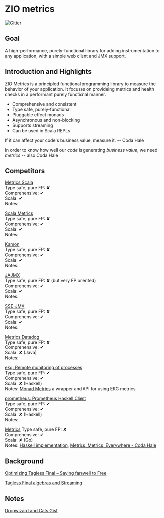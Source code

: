 # ZIO metrics

[![Gitter](https://badges.gitter.im/scalaz/scalaz-metrics.svg)](https://gitter.im/scalaz/scalaz-metrics?utm_source=badge&utm_medium=badge&utm_campaign=pr-badge&utm_content=badge)

## Goal
A high-performance, purely-functional library for adding instrumentation to any application, with a simple web client and JMX support.

## Introduction and Highlights
ZIO Metrics is a principled functional programming library to measure the behavior of your application. It focuses on provideing metrics and health checks in a performant purely functional manner.

* Comprehensive and consistent
* Type safe, purely-functional
* Pluggable effect monads
* Asynchronous and non-blocking
* Supports streaming
* Can be used in Scala REPLs

If it can affect your code's business value, measure it. -- Coda Hale

In order to know how well our *code* is generating *business value*, we need *metrics* -- also Coda Hale


## Competitors
[Metrics Scala](https://github.com/erikvanoosten/metrics-scala)  
Type safe, pure FP: ✘  
Comprehensive: ✔  
Scala: ✔  
Notes:  
  
[Scala Metrics](https://github.com/PagerDuty/scala-metrics)  
Type safe, pure FP: ✘  
Comprehensive: ✔  
Scala: ✔  
Notes:  

[Kamon](http://kamon.io/documentation/1.x/core/basics/metrics/)  
Type safe, pure FP: ✘  
Comprehensive: ✔  
Scala: ✔  
Notes:  

[JAJMX](https://github.com/dacr/jajmx)  
Type safe, pure FP: ✘ (but very FP oriented)  
Comprehensive: ✔  
Scala: ✔  
Notes:  
  
[SSE-JMX](https://github.com/sptz45/sse-jmx)  
Type safe, pure FP: ✘  
Comprehensive: ✔  
Scala: ✔  
Notes:  
  
[Metrics Datadog](https://github.com/coursera/metrics-datadog)  
Type safe, pure FP: ✘  
Comprehensive: ✔  
Scala: ✘ (Java)  
Notes:  
  
[ekg: Remote monitoring of processes](https://hackage.haskell.org/package/ekg)  
Type safe, pure FP: ✔  
Comprehensive: ✔  
Scala: ✘ (Haskell)  
Notes: [Monad Metrics](https://github.com/parsonsmatt/monad-metrics/blob/17546b92b4e7e94279b81afe76fd6daa5f3ff0f8/src/Control/Monad/Metrics/Internal.hs) a wrapper and API for using EKG metrics  

[prometheus: Prometheus Haskell Client](https://hackage.haskell.org/package/prometheus)  
Type safe, pure FP: ✔  
Comprehensive: ✔  
Scala: ✘ (Haskell)  
Notes:  

[Metrics](https://github.com/codahale/metrics)
Type safe, pure FP: ✘  
Comprehensive: ✔  
Scala: ✘ (Go)  
Notes: [Haskell implementation](https://hackage.haskell.org/package/metrics), [Metrics, Metrics, Everywhere - Coda Hale](https://www.youtube.com/watch?v=czes-oa0yik)  


## Background
[Optimizing Tagless Final – Saying farewell to Free](https://typelevel.org/blog/2017/12/27/optimizing-final-tagless.html)  
  
[Tagless Final algebras and Streaming](https://typelevel.org/blog/2018/05/09/tagless-final-streaming.html)  

## Notes
[Dropwizard and Cats Gist](https://gist.github.com/Daenyth/7795133b3471da32d3121fcf30994484)  
